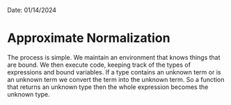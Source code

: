 Date: 01/14/2024

# Approximate Normalization

The process is simple. We maintain an environment that knows things that are bound. We then execute code, keeping track of the types of expressions and bound variables.
If a type contains an unknown term or is an unknown term we convert the term into the unknown term. So a function that
returns an unknown type then the whole expression becomes the unknown type.